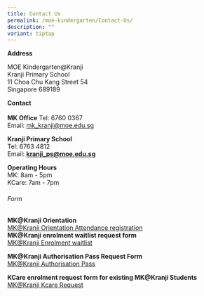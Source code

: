 ```yaml
---
title: Contact Us
permalink: /moe-kindergarten/Contact-Us/
description: ""
variant: tiptap
---
```

<p><strong>Address</strong></p><p>MOE Kindergarten@Kranji<br>Kranji Primary School<br>11 Choa Chu Kang Street 54<br>Singapore 689189</p><p><strong>Contact</strong><br>&nbsp;<br><strong>MK Office</strong> Tel: 6760 0367<br>Email:&nbsp;<a href="mailto:mk_kranji@moe.edu.sg" rel="noopener noreferrer nofollow" target="_blank">mk_kranji@moe.edu.sg</a></p><p><strong>Kranji Primary School</strong><br>Tel: 6763 4812<br>Email:&nbsp;<strong><a href="mailto:kranji_ps@moe.edu.sg" rel="noopener noreferrer nofollow" target="_blank">kranji_ps@moe.edu.sg</a></strong></p><p><strong>Operating Hours</strong><br>MK: 8am - 5pm<br>KCare: 7am - 7pm</p><h6>Form</h6><p><strong>MK@Kranji Orientation</strong> <a href="https://go.gov.sg/2024orientation" rel="noopener noreferrer nofollow" target="_blank"><br>MK@Kranji Orientation Attendance registration</a> <br><strong>MK@Kranji enrolment waitlist request form</strong> <a href="https://go.gov.sg/mk-kranji-waitlist" rel="noopener noreferrer nofollow" target="_blank"><br>MK@Kranji Enrolment waitlist</a> </p><p><strong>MK@Kranji Authorisation Pass Request Form</strong><a href="https://go.gov.sg/mk-kranji-authorization-pass" rel="noopener noreferrer nofollow" target="_blank"><br></a><a href="" rel="noopener noreferrer nofollow" target="_blank">MK@Kranji Authorisation Pass</a> </p><p><strong>KCare enrolment request form for existing&nbsp;MK@Kranji Students</strong> <a href="https://go.gov.sg/mk-kranji-kcare-request" rel="noopener noreferrer nofollow" target="_blank"><br>MK@Kranji Kcare Request</a> <br></p>